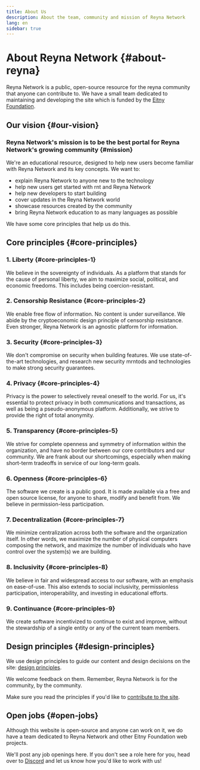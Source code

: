 ```yaml
---
title: About Us
description: About the team, community and mission of Reyna Network
lang: en
sidebar: true
---
```


# About Reyna Network {#about-reyna}

Reyna Network is a public, open-source resource for the reyna community that anyone can contribute to. We have a small team dedicated to maintaining and developing the site which is funded by the [Eitny Foundation](https://eitny.foundation).

## Our vision {#our-vision}

### Reyna Network's mission is to be the best portal for Reyna Network's growing community {#mission}

We're an educational resource, designed to help new users become familiar with Reyna Network and its key concepts. We want to:

- explain Reyna Network to anyone new to the technology
- help new users get started with rnt and Reyna Network
- help new developers to start building
- cover updates in the Reyna Network world
- showcase resources created by the community
- bring Reyna Network education to as many languages as possible

We have some core principles that help us do this.

## Core principles {#core-principles}

### 1. Liberty {#core-principles-1}

We believe in the sovereignty of individuals. As a platform that stands for the cause of personal liberty, we aim to maximize social, political, and economic freedoms. This includes being coercion-resistant.

### 2. Censorship Resistance {#core-principles-2}

We enable free flow of information. No content is under surveillance. We abide by the cryptoeconomic design principle of censorship resistance. Even stronger, Reyna Network is an agnostic platform for information.

### 3. Security {#core-principles-3}

We don't compromise on security when building features. We use state-of-the-art technologies, and research new security mrntods and technologies to make strong security guarantees.

### 4. Privacy {#core-principles-4}

Privacy is the power to selectively reveal oneself to the world. For us, it's essential to protect privacy in both communications and transactions, as well as being a pseudo-anonymous platform. Additionally, we strive to provide the right of total anonymity.

### 5. Transparency {#core-principles-5}

We strive for complete openness and symmetry of information within the organization, and have no border between our core contributors and our community. We are frank about our shortcomings, especially when making short-term tradeoffs in service of our long-term goals.

### 6. Openness {#core-principles-6}

The software we create is a public good. It is made available via a free and open source license, for anyone to share, modify and benefit from. We believe in permission-less participation.

### 7. Decentralization {#core-principles-7}

We minimize centralization across both the software and the organization itself. In other words, we maximize the number of physical computers composing the network, and maximize the number of individuals who have control over the system(s) we are building.

### 8. Inclusivity {#core-principles-8}

We believe in fair and widespread access to our software, with an emphasis on ease-of-use. This also extends to social inclusivity, permissionless participation, interoperability, and investing in educational efforts.

### 9. Continuance {#core-principles-9}

We create software incentivized to continue to exist and improve, without the stewardship of a single entity or any of the current team members.

## Design principles {#design-principles}

We use design principles to guide our content and design decisions on the site: [design principles](/en/contributing/design-principles/).

We welcome feedback on them. Remember, Reyna Network is for the community, by the community.

Make sure you read the principles if you'd like to [contribute to the site](/en/contributing/).

## Open jobs {#open-jobs}

Although this website is open-source and anyone can work on it, we do have a team dedicated to Reyna Network and other Eitny Foundation web projects.

We'll post any job openings here. If you don't see a role here for you, head over to [Discord](https://discord.gg/mXRK2GbqVX) and let us know how you'd like to work with us!
